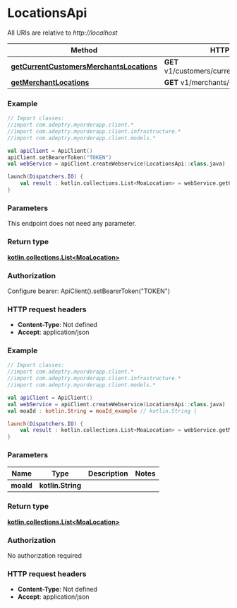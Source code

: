 # LocationsApi

All URIs are relative to *http://localhost*

Method | HTTP request | Description
------------- | ------------- | -------------
[**getCurrentCustomersMerchantsLocations**](LocationsApi.md#getCurrentCustomersMerchantsLocations) | **GET** v1/customers/current/merchant/locations | 
[**getMerchantLocations**](LocationsApi.md#getMerchantLocations) | **GET** v1/merchants/{moaId}/locations | 





### Example
```kotlin
// Import classes:
//import com.adeptry.myorderapp.client.*
//import com.adeptry.myorderapp.client.infrastructure.*
//import com.adeptry.myorderapp.client.models.*

val apiClient = ApiClient()
apiClient.setBearerToken("TOKEN")
val webService = apiClient.createWebservice(LocationsApi::class.java)

launch(Dispatchers.IO) {
    val result : kotlin.collections.List<MoaLocation> = webService.getCurrentCustomersMerchantsLocations()
}
```

### Parameters
This endpoint does not need any parameter.

### Return type

[**kotlin.collections.List&lt;MoaLocation&gt;**](MoaLocation.md)

### Authorization


Configure bearer:
    ApiClient().setBearerToken("TOKEN")

### HTTP request headers

 - **Content-Type**: Not defined
 - **Accept**: application/json




### Example
```kotlin
// Import classes:
//import com.adeptry.myorderapp.client.*
//import com.adeptry.myorderapp.client.infrastructure.*
//import com.adeptry.myorderapp.client.models.*

val apiClient = ApiClient()
val webService = apiClient.createWebservice(LocationsApi::class.java)
val moaId : kotlin.String = moaId_example // kotlin.String | 

launch(Dispatchers.IO) {
    val result : kotlin.collections.List<MoaLocation> = webService.getMerchantLocations(moaId)
}
```

### Parameters

Name | Type | Description  | Notes
------------- | ------------- | ------------- | -------------
 **moaId** | **kotlin.String**|  |

### Return type

[**kotlin.collections.List&lt;MoaLocation&gt;**](MoaLocation.md)

### Authorization

No authorization required

### HTTP request headers

 - **Content-Type**: Not defined
 - **Accept**: application/json

